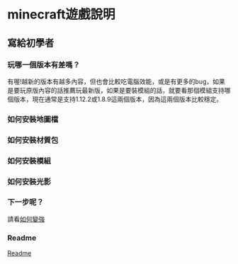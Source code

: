 # minecraft遊戲說明

## 寫給初學者

### 玩哪一個版本有差嗎？
有喔!越新的版本有越多內容，但也會比較吃電腦效能，或是有更多的bug，如果是要玩原版內容的話推薦玩最新版，如果是要裝模組的話，就要看那個模組支持哪個版本，現在通常是支持1.12.2或1.8.9這兩個版本，因為這兩個版本比較穩定。
### 如何安裝地圖檔

### 如何安裝材質包

### 如何安裝模組

### 如何安裝光影

### 下一步呢？

請看[如何變強](https://hackmd.io/A7Wgqb4IQh27zXzZ7BbTFQ)


### Readme

[Readme](https://hackmd.io/Ot4aLYwFQ_WuHbGAP67iDQ?both)







